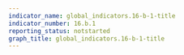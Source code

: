 ```yaml
---
indicator_name: global_indicators.16-b-1-title
indicator_number: 16.b.1
reporting_status: notstarted
graph_title: global_indicators.16-b-1-title
---
```

